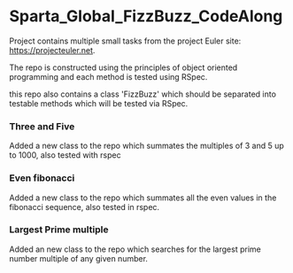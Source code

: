 # Sparta_Global_FizzBuzz_CodeAlong

Project contains multiple small tasks from the project Euler site: https://projecteuler.net.

The repo is constructed using the principles of object oriented programming and each method is tested using RSpec.

this repo also contains a class 'FizzBuzz' which should be separated into testable methods which will be tested via RSpec.

### Three and Five
Added a new class to the repo which summates the multiples of 3 and 5 up to 1000, also tested with rspec

### Even fibonacci
Added a new class to the repo which summates all the even values in the fibonacci sequence, also tested in rspec.

### Largest Prime multiple
Added an new class to the repo which searches for the largest prime number multiple of any given number.
